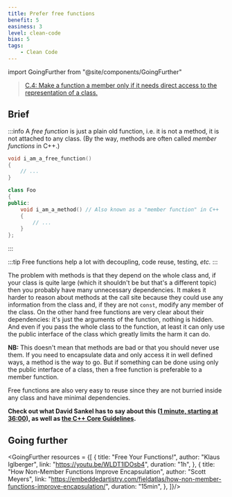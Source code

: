 ```yaml
---
title: Prefer free functions
benefit: 5
easiness: 3
level: clean-code
bias: 5
tags:
    - Clean Code
---
```

import GoingFurther from "@site/components/GoingFurther"

> [C.4: Make a function a member only if it needs direct access to the representation of a class.](https://isocpp.github.io/CppCoreGuidelines/CppCoreGuidelines#c4-make-a-function-a-member-only-if-it-needs-direct-access-to-the-representation-of-a-class)

## Brief

:::info
A *free function* is just a plain old function, i.e. it is not a method, it is not attached to any class. (By the way, methods are often called *member functions* in C++.)
```cpp
void i_am_a_free_function()
{
    // ...
}

class Foo
{
public:
    void i_am_a_method() // Also known as a "member function" in C++
    {
        // ...
    }
};
```
:::

:::tip
Free functions help a lot with decoupling, code reuse, testing, *etc.*
:::

The problem with methods is that they depend on the whole class and, if your class is quite large (which it shouldn't be but that's a different topic) then you probably have many unnecessary dependencies. It makes it harder to reason about methods at the call site because they could use any information from the class and, if they are not `const`, modify any member of the class. On the other hand free functions are very clear about their dependencies: it's just the arguments of the function, nothing is hidden. And even if you pass the whole class to the function, at least it can only use the public interface of the class which greatly limits the harm it can do.

**NB:** This doesn't mean that methods are bad or that you should never use them. If you need to encapsulate data and only access it in well defined ways, a method is the way to go. But if something can be done using only the public interface of a class, then a free function is preferable to a member function.

Free functions are also very easy to reuse since they are not burried inside any class and have minimal dependencies.

**Check out what David Sankel has to say about this ([1 minute, starting at 36:00](https://youtu.be/ta3S8CRN2TM?t=2159)), as well as [the C++ Core Guidelines](https://isocpp.github.io/CppCoreGuidelines/CppCoreGuidelines#c4-make-a-function-a-member-only-if-it-needs-direct-access-to-the-representation-of-a-class).**

## Going further

<GoingFurther resources = {[
    {
        title: "Free Your Functions!",
        author: "Klaus Iglberger",
        link: "https://youtu.be/WLDT1lDOsb4",
        duration: "1h",
    },
    {
        title: "How Non-Member Functions Improve Encapsulation",
        author: "Scott Meyers",
        link: "https://embeddedartistry.com/fieldatlas/how-non-member-functions-improve-encapsulation/",
        duration: "15min",
    },
]}/>